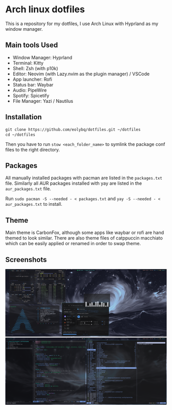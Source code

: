 # Arch linux dotfiles
This is a repository for my dotfiles, I use Arch Linux with Hyprland as my window manager.

## Main tools Used
- Window Manager: Hyprland
- Terminal: Kitty
- Shell: Zsh (with p10k)
- Editor: Neovim (with Lazy.nvim as the plugin manager) / VSCode
- App launcher: Rofi
- Status bar: Waybar
- Audio: PipeWire
- Spotify: Spicetify
- File Manager: Yazi / Nautilus

## Installation
```
git clone https://github.com/eolybq/dotfiles.git ~/dotfiles
cd ~/dotfiles
```
Then you have to run `stow <each_folder_name>` to symlink the package conf files to the right directory.

## Packages
All manually installed packages with pacman are listed in the `packages.txt` file. Similarly all AUR packages installed with yay are listed in the `aur_packages.txt` file.

Run `sudo pacman -S --needed - < packages.txt` and `yay -S --needed - < aur_packages.txt` to install.

## Theme
Main theme is CarbonFox, although some apps like waybar or rofi are hand themed to look similar.
There are also theme files of catppuccin macchiato which can be easily applied or renamed in order to swap theme. 

## Screenshots
![Screenshot](screenshots/screen1.png)
![Screenshot](screenshots/screen2.png)
